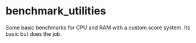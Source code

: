 # benchmark_utilities
Some basic benchmarks for CPU and RAM with a custom score system. 
Its basic but does the job.
